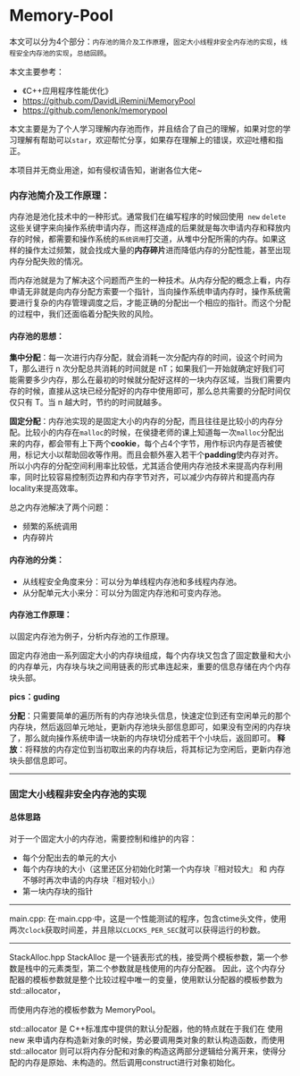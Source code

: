 # Memory-Pool
本文可以分为4个部分：`内存池的简介及工作原理`，`固定大小线程非安全内存池的实现`，`线程安全内存池的实现`，`总结回顾`。

本文主要参考：
* 《C++应用程序性能优化》
* https://github.com/DavidLiRemini/MemoryPool
* https://github.com/lenonk/memorypool

本文主要是为了个人学习理解内存池而作，并且结合了自己的理解，如果对您的学习理解有帮助可以`star`，欢迎帮忙分享，如果存在理解上的错误，欢迎吐槽和指正。

本项目并无商业用途，如有侵权请告知，谢谢各位大佬~

### 内存池简介及工作原理：
内存池是池化技术中的一种形式。通常我们在编写程序的时候回使用` new` `delete` 这些关键字来向操作系统申请内存，而这样造成的后果就是每次申请内存和释放内存的时候，都需要和操作系统的`系统调用`打交道，从堆中分配所需的内存。如果这样的操作太过频繁，就会找成大量的**内存碎片**进而降低内存的分配性能，甚至出现内存分配失败的情况。

而内存池就是为了解决这个问题而产生的一种技术。从内存分配的概念上看，内存申请无非就是向内存分配方索要一个指针，当向操作系统申请内存时，操作系统需要进行复杂的内存管理调度之后，才能正确的分配出一个相应的指针。而这个分配的过程中，我们还面临着分配失败的风险。

#### 内存池的思想：
**集中分配**：每一次进行内存分配，就会消耗一次分配内存的时间，设这个时间为 T，那么进行 n 次分配总共消耗的时间就是 nT；如果我们一开始就确定好我们可能需要多少内存，那么在最初的时候就分配好这样的一块内存区域，当我们需要内存的时候，直接从这块已经分配好的内存中使用即可，那么总共需要的分配时间仅仅只有 T。当 n 越大时，节约的时间就越多。

**固定分配**：内存池实现的是固定大小的内存的分配，而且往往是比较小的内存分配。比较小的内存在`malloc`的时候，在侯捷老师的课上知道每一次`malloc`分配出来的内存，都会带有上下两个**cookie**，每个占4个字节，用作标识内存是否被使用，标记大小以帮助回收等作用。而且会额外塞入若干个**padding**使内存对齐。所以小内存的分配空间利用率比较低，尤其适合使用内存池技术来提高内存利用率，同时比较容易控制页边界和内存字节对齐，可以减少内存碎片和提高内存locality来提高效率。

总之内存池解决了两个问题：
* 频繁的系统调用
* 内存碎片

#### 内存池的分类：
* 从线程安全角度来分：可以分为单线程内存池和多线程内存池。
* 从分配单元大小来分：可以分为固定内存池和可变内存池。


#### 内存池工作原理：
以固定内存池为例子，分析内存池的工作原理。

固定内存池由一系列固定大小的内存块组成，每个内存块又包含了固定数量和大小的内存单元，内存块与块之间用链表的形式串连起来，重要的信息存储在内个内存块头部。

**pics：guding**

**分配**：只需要简单的遍历所有的内存池块头信息，快速定位到还有空闲单元的那个内存块，然后返回单元地址，更新内存池块头部信息即可，如果没有空闲的内存块了，那么就向操作系统申请一块新的内存块切分成若干个小块后，返回即可。
**释放**：将释放的内存定位到当初取出来的内存块后，将其标记为空闲后，更新内存池块头部信息即可。

---

### 固定大小线程非安全内存池的实现
#### 总体思路
对于一个固定大小的内存池，需要控制和维护的内容：
* 每个分配出去的单元的大小
* 每个内存块的大小（这里还区分初始化时第一个内存块『相对较大』 和 内存不够时再次申请的内存块『相对较小』）
* 第一块内存块的指针


---

main.cpp:
在·main.cpp·中，这是一个性能测试的程序，包含ctime头文件，使用两次`clock`获取时间差，并且除以`CLOCKS_PER_SEC`就可以获得运行的秒数。

---
StackAlloc.hpp
StackAlloc 是一个链表形式的栈，接受两个模板参数，第一个参数是栈中的元素类型，第二个参数就是栈使用的内存分配器。
因此，这个内存分配器的模板参数就是整个比较过程中唯一的变量，使用默认分配器的模板参数为 std::allocator<int>，
  
  

而使用内存池的模板参数为 MemoryPool<int>。

std::allocator 是 C++标准库中提供的默认分配器，他的特点就在于我们在 使用 new 来申请内存构造新对象的时候，势必要调用类对象的默认构造函数，而使用 std::allocator 则可以将内存分配和对象的构造这两部分逻辑给分离开来，使得分配的内存是原始、未构造的。然后调用construct进行对象初始化。

